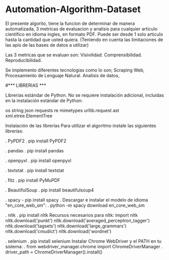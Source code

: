 # Automation-Algorithm-Dataset

El presente algorito, tiene la funcion de determinar de manera automatizada, 3 metricas de evaluacion y analisis para cualquier articulo cientifico en idioma ingles, en formato PDF. Puede ser desde 1 solo articulo hasta la cantidad que usted quiera. (Teniendo en cuenta las limitaciones de las apis de las bases de datos a utilizar)

Las 3 metricas que se evaluan son:
Visivilidad.
Comprensibilidad.
Reproducibilidad.

Se implemento diferentes tecnologias como lo son; Scraping Web, Procesamiento de Lenguaje Natural. Analisis de datos, 


#***     LIBRERIAS      ***


Librerías estándar de Python.
No se requiere instalación adicional, incluidas en la instalación estándar de Python:

os
string
json
requests
re
mimetypes
urllib.request
ast
xml.etree.ElementTree


Instalación de las librerías
Para utilizar el algoritmo instale las siguientes librerías:

. PyPDF2
. pip install PyPDF2


. pandas
. pip install pandas

. openpyxl
. pip install openpyxl

. textstat
. pip install textstat

. fitz
. pip install PyMuPDF

. BeautifulSoup
. pip install beautifulsoup4


. spacy - pip install spacy
. Descargar e instalar el modelo de idioma "en_core_web_sm":
. python -m spacy download en_core_web_sm


. nltk
. pip install nltk
Recursos necesarios para nltk:
import nltk
nltk.download('punkt')
nltk.download('averaged_perceptron_tagger')
nltk.download('tagsets')
nltk.download('large_grammars')
nltk.download('cmudict')
nltk.download('wordnet')


. selenium
. pip install selenium
Instalar Chrome WebDriver y el PATH en tu sistema:
. from webdriver_manager.chrome import ChromeDriverManager
. driver_path = ChromeDriverManager().install()
